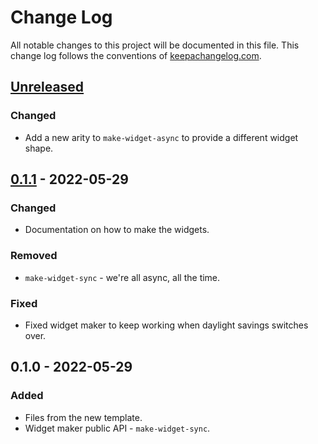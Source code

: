 # Change Log
All notable changes to this project will be documented in this file. This change log follows the conventions of [keepachangelog.com](http://keepachangelog.com/).

## [Unreleased]
### Changed
- Add a new arity to `make-widget-async` to provide a different widget shape.

## [0.1.1] - 2022-05-29
### Changed
- Documentation on how to make the widgets.

### Removed
- `make-widget-sync` - we're all async, all the time.

### Fixed
- Fixed widget maker to keep working when daylight savings switches over.

## 0.1.0 - 2022-05-29
### Added
- Files from the new template.
- Widget maker public API - `make-widget-sync`.

[Unreleased]: https://sourcehost.site/your-name/ex05/compare/0.1.1...HEAD
[0.1.1]: https://sourcehost.site/your-name/ex05/compare/0.1.0...0.1.1
